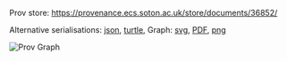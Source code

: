 
Prov store: https://provenance.ecs.soton.ac.uk/store/documents/36852/
	
Alternative serialisations: [json](https://provenance.ecs.soton.ac.uk/store/documents/36852.json), [turtle](https://provenance.ecs.soton.ac.uk/store/documents/36852.ttl), 
Graph: [svg](https://provenance.ecs.soton.ac.uk/store/documents/36852.svg), [PDF](https://provenance.ecs.soton.ac.uk/store/documents/36852.pdf), [png](https://provenance.ecs.soton.ac.uk/store/documents/36852.png)

![Prov Graph](https://provenance.ecs.soton.ac.uk/store/documents/36852.png)

		